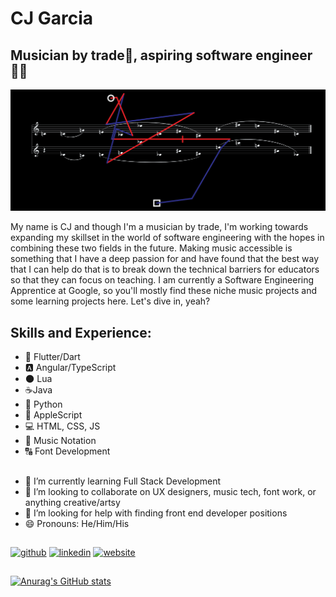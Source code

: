 
# CJ Garcia
## Musician by trade🎵, aspiring software engineer 🧑‍💻
![cjgmusic](https://github.com/CJGarciaMusic/Sandbox/blob/master/CJGM%20cover%20image.png?raw=true)

My name is CJ and though I'm a musician by trade, I'm working towards expanding my skillset in the world of software engineering with the hopes in combining these two fields in the future. Making music accessible is something that I have a deep passion for and have found that the best way that I can help do that is to break down the technical barriers for educators so that they can focus on teaching. I am currently a Software Engineering Apprentice at Google, so you'll mostly find these niche music projects and some learning projects here. Let's dive in, yeah?

## Skills and Experience: 
- 🎯 Flutter/Dart
- 🅰️ Angular/TypeScript
- 🌑 Lua 
- ☕Java
- 🐍 Python
- 🍎 AppleScript
- 💻 HTML, CSS, JS
- 🎼 Music Notation
- 🔠 Font Development

## 
- 🌱 I’m currently learning Full Stack Development 
- 👯 I’m looking to collaborate on UX designers, music tech, font work, or anything creative/artsy 
- 🤔 I’m looking for help with finding front end developer positions 
- 😄 Pronouns: He/Him/His 

## 
[<img src='https://cdn.jsdelivr.net/npm/simple-icons@3.0.1/icons/github.svg' alt='github' height='40'>](https://github.com/CJGarciaMusic)  [<img src='https://cdn.jsdelivr.net/npm/simple-icons@3.0.1/icons/linkedin.svg' alt='linkedin' height='40'>](https://www.linkedin.com/in/cj-garcia-music/)  [<img src='https://cdn.jsdelivr.net/npm/simple-icons@3.0.1/icons/icloud.svg' alt='website' height='40'>](https://cjgarciamusic.wixsite.com/cjgm)  


## 
[![Anurag's GitHub stats](https://github-readme-stats.vercel.app/api?username=cjgarciamusic)](https://github.com/anuraghazra/github-readme-stats)
